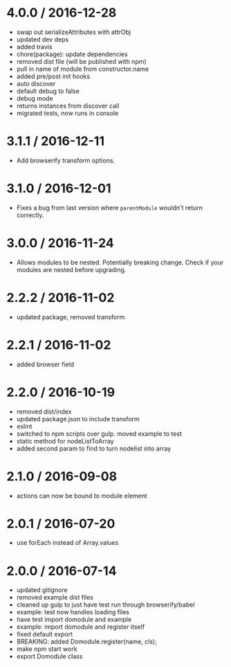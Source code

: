 
4.0.0 / 2016-12-28
==================

  * swap out serializeAttributes with attrObj
  * updated dev deps
  * added travis
  * chore(package): update dependencies
  * removed dist file (will be published with npm)
  * pull in name of module from constructor.name
  * added pre/post init hooks
  * auto discover
  * default debug to false
  * debug mode
  * returns instances from discover call
  * migrated tests, now runs in console

3.1.1 / 2016-12-11
==================

  * Add browserify transform options.

3.1.0 / 2016-12-01
==================

  * Fixes a bug from last version where `parentModule` wouldn't return correctly.

3.0.0 / 2016-11-24
==================

  * Allows modules to be nested. Potentially breaking change. Check if your modules are nested before upgrading.


2.2.2 / 2016-11-02
==================

  * updated package, removed transform

2.2.1 / 2016-11-02
==================

  * added browser field

2.2.0 / 2016-10-19
==================

  * removed dist/index
  * updated package.json to include transform
  * eslint
  * switched to npm scripts over gulp. moved example to test
  * static method for nodeListToArray
  * added second param to find to turn nodelist into array

2.1.0 / 2016-09-08
==================

  * actions can now be bound to module element

2.0.1 / 2016-07-20
==================

  * use forEach instead of Array.values

2.0.0 / 2016-07-14
==================

  * updated gitignore
  * removed example dist files
  * cleaned up gulp to just have test run through browserify/babel
  * example: test now handles loading files
  * have test import domodule and example
  * example: import domodule and register itself
  * fixed default export
  * BREAKING: added Domodule.register(name, cls);
  * make npm start work
  * export Domodule class

